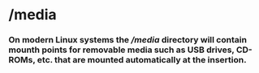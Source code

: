 # /media

### On modern Linux systems the ***/media*** directory will contain mounth points for removable media such as USB drives, CD-ROMs, etc. that are mounted automatically at the insertion.


